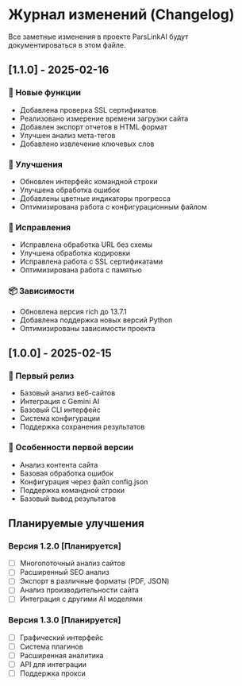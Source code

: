 # Журнал изменений (Changelog)

Все заметные изменения в проекте ParsLinkAI будут документироваться в этом файле.

## [1.1.0] - 2025-02-16

### 🚀 Новые функции
- Добавлена проверка SSL сертификатов
- Реализовано измерение времени загрузки сайта
- Добавлен экспорт отчетов в HTML формат
- Улучшен анализ мета-тегов
- Добавлено извлечение ключевых слов

### 🔧 Улучшения
- Обновлен интерфейс командной строки
- Улучшена обработка ошибок
- Добавлены цветные индикаторы прогресса
- Оптимизирована работа с конфигурационным файлом

### 🐛 Исправления
- Исправлена обработка URL без схемы
- Улучшена обработка кодировки
- Исправлена работа с SSL сертификатами
- Оптимизирована работа с памятью

### 📦 Зависимости
- Обновлена версия rich до 13.7.1
- Добавлена поддержка новых версий Python
- Оптимизированы зависимости проекта

## [1.0.0] - 2025-02-15

### 🎉 Первый релиз
- Базовый анализ веб-сайтов
- Интеграция с Gemini AI
- Базовый CLI интерфейс
- Система конфигурации
- Поддержка сохранения результатов

### 🔧 Особенности первой версии
- Анализ контента сайта
- Базовая обработка ошибок
- Конфигурация через файл config.json
- Поддержка командной строки
- Базовый вывод результатов

## Планируемые улучшения

### Версия 1.2.0 [Планируется]
- [ ] Многопоточный анализ сайтов
- [ ] Расширенный SEO анализ
- [ ] Экспорт в различные форматы (PDF, JSON)
- [ ] Анализ производительности сайта
- [ ] Интеграция с другими AI моделями

### Версия 1.3.0 [Планируется]
- [ ] Графический интерфейс
- [ ] Система плагинов
- [ ] Расширенная аналитика
- [ ] API для интеграции
- [ ] Поддержка прокси

